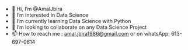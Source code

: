 - 👋 Hi, I’m @AmalJbira
- 👀 I’m interested in Data Science
- 🌱 I’m currently learning Data Science with Python
- 💞️ I’m looking to collaborate on any Data Science Project
- 📫 How to reach me : amal.jbira1986@gmail.com or on whatsApp: 613-697-0614

<!---
AmalJbira/AmalJbira is a ✨ special ✨ repository because its `README.md` (this file) appears on your GitHub profile.
You can click the Preview link to take a look at your changes.
--->

